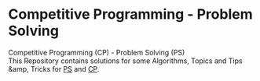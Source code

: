 # Competitive Programming - Problem Solving
Competitive Programming (CP) - Problem Solving (PS)                                                                          
This Repository contains solutions for some Algorithms, Topics and Tips &amp, Tricks for [PS](https://en.wikipedia.org/wiki/Problem_solving) and [CP](https://en.wikipedia.org/wiki/Competitive_programming).
